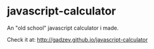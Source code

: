 # javascript-calculator
An "old school" javascript calculator i made.

Check it at: http://gadzev.github.io/javascript-calculator
